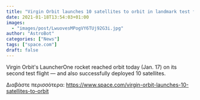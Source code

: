 ```yaml
---
title: "Virgin Orbit launches 10 satellites to orbit in landmark test flight"
date: 2021-01-18T13:54:03+01:00
images:
  - "images/post/LwuovesMPogVY6TUj92G3i.jpg"
author: "AstroBot"
categories: ["News"]
tags: ["space.com"]
draft: false
---
```


Virgin Orbit's LauncherOne rocket reached orbit today (Jan. 17) on its second test flight — and also successfully deployed 10 satellites. 

Διαβάστε περισσότερα: https://www.space.com/virgin-orbit-launches-10-satellites-to-orbit
